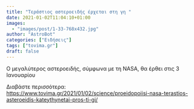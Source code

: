 ```yaml
---
title: "Τεράστιος αστεροειδής έρχεται στη γη "
date: 2021-01-02T11:04:10+01:00
images:
  - "images/post/1-33-768x432.jpg"
author: "AstroBot"
categories: ["Ειδήσεις"]
tags: ["tovima.gr"]
draft: false
---
```


Ο μεγαλύτερος αστεροειδής, σύμφωνα με τη NASA, θα έρθει στις 3 Ιανουαρίου

Διαβάστε περισσότερα: https://www.tovima.gr/2021/01/02/science/proeidopoiisi-nasa-terastios-asteroeidis-kateythynetai-pros-ti-gi/
